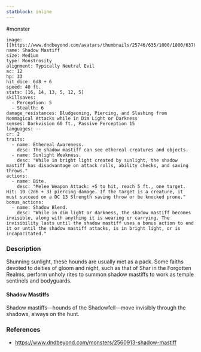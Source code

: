 ```yaml
---
statblock: inline
---
```

 #monster 

```statblock
image: [[https://www.dndbeyond.com/avatars/thumbnails/25746/635/1000/1000/637880557981173432.jpeg]]
name: Shadow Mastiff
size: Medium
type: Monstrosity
alignment: Typically Neutral Evil
ac: 12
hp: 33
hit_dice: 6d8 + 6
speed: 40 ft.
stats: [16, 14, 13, 5, 12, 5]
skillsaves:
  - Perception: 5
  - Stealth: 6
damage_resistances: Bludgeoning, Piercing, and Slashing from Nonmagical Attacks while in Dim Light or Darkness
senses: Darkvision 60 ft., Passive Perception 15
languages: --
cr: 2
traits:
  - name: Ethereal Awareness.
    desc: The shadow mastiff can see ethereal creatures and objects.
  - name: Sunlight Weakness.
    desc: "While in bright light created by sunlight, the shadow mastiff has disadvantage on attack rolls, ability checks, and saving throws."
actions:
  - name: Bite.
    desc: "Melee Weapon Attack: +5 to hit, reach 5 ft., one target. Hit: 10 (2d6 + 3) piercing damage. If the target is a creature, it must succeed on a DC 13 Strength saving throw or be knocked prone."
bonus_actions:
  - name: Shadow Blend.
    desc: "While in dim light or darkness, the shadow mastiff becomes invisible, along with anything it is wearing or carrying. The invisibility lasts until the shadow mastiff uses a bonus action to end it or until the shadow mastiff attacks, is in bright light, or is incapacitated."
```

### Description

Shunning sunlight, these hounds are usually met as a pack. Some faiths devoted to deities of gloom and night, such as that of Shar in the Forgotten Realms, perform unholy rites to summon shadow mastiffs to work as temple sentinels and bodyguards.

#### Shadow Mastiffs

Shadow mastiffs—hounds of the Shadowfell—move invisibly through the shadows, always on the hunt.

### References

* https://www.dndbeyond.com/monsters/2560913-shadow-mastiff
